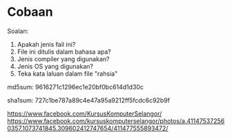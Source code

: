 # Cobaan

Soalan:
1. Apakah jenis fail ini?
2. File ini ditulis dalam bahasa apa?
3. Jenis compiler yang digunakan?
4. Jenis OS yang digunakan?
5. Teka kata laluan dalam file "rahsia"

md5sum:
9616271c1296ec1e20bf0bc614d1d30c

sha1sum:
727c1be787a89c4e47a95a9212ff5fcdc6c92b9f

https://www.facebook.com/KursusKomputerSelangor/
https://www.facebook.com/kursuskomputerselangor/photos/a.411475372560357.1073741845.309602412747654/411477555893472/
